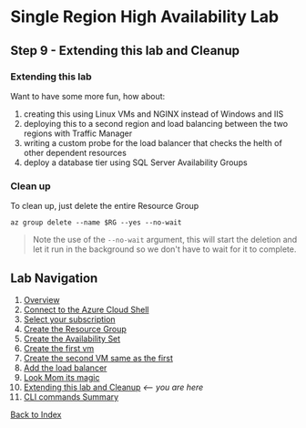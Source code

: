 # Single Region High Availability Lab 
## Step 9 - Extending this lab and Cleanup

### Extending this lab
Want to have some more fun, how about:
1. creating this using Linux VMs and NGINX instead of Windows and IIS
1. deploying this to a second region and load balancing between the two regions with Traffic Manager
1. writing a custom probe for the load balancer that checks the helth of other dependent resources
1. deploy a database tier using SQL Server Availability Groups

### Clean up

To clean up, just delete the entire Resource Group

```
az group delete --name $RG --yes --no-wait
```

> Note the use of the `--no-wait` argument, this will start the deletion and let it run in the background so we don't have to wait for it to complete. 

## Lab Navigation
1. [Overview](./) 
1. [Connect to the Azure Cloud Shell](./step01.html)
1. [Select your subscription](./step02.html)
1. [Create the Resource Group](./step03.html)
1. [Create the Availability Set](./step04.html)
1. [Create the first vm](./step05.html)
1. [Create the second VM same as the first](./step06.html)
1. [Add the load balancer](./step07.html)
1. [Look Mom its magic](./step08.html)
1. [Extending this lab and Cleanup](./step09.html) *<-- you are here*
1. [CLI commands Summary](./summary.html)

[Back to Index](../../index.html)